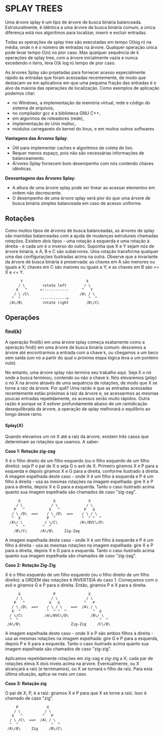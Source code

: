 # SPLAY TREES

Uma árvore splay é um tipo de árvore de busca binária balanceada. Estruturalmente, é idêntica a uma árvore de busca binária comum; a única diferença está nos algoritmos para localizar, inserir e excluir entradas.

Todas as operações de splay tree são executadas em tempo O(log n) na média, onde n é o número de entradas na árvore. Qualquer operação única pode levar tempo O(n) no pior caso. Mas qualquer sequência de k operações de splay tree, com a árvore inicialmente vazia e nunca excedendo n itens, leva O(k log n) tempo de pior caso.

As árvores Splay são projetadas para fornecer acesso especialmente rápido às entradas que foram acessadas recentemente, de modo que destacam-se em aplicativos em que uma pequena fração das entradas é o alvo da maioria das operações de localização. Como exemplos de
aplicação podemos citar:

- no Windows, a implementação da memória virtual, rede e código do sistema de arquivos,
- no compilador gcc e a biblioteca GNU C++,
- em algorimos de roteadores (rede),
- implementação do Unix malloc, 
- módulos carregaveis do kernel do linux, e em muitos outros softwares

**Vantagens das Árvores Splay**:

- Útil para implementar caches e algoritmos de coleta de lixo.
- Requer menos espaço, pois não são necessárias informações de balanceamento.
- Árvores Splay fornecem bom desempenho com nós contendo chaves idênticas.

**Desvantagens das Árvores Splay**:

- A altura de uma árvore splay pode ser linear ao acessar elementos em ordem não decrescente.
- O desempenho de uma árvore splay será pior do que uma árvore de busca binária simples balanceada em caso de acesso uniforme.

## Rotações

Como muitos tipos de árvores de busca balanceadas, as árvores de splay são mantidas balanceadas com a ajuda de mudanças estruturais chamadas *rotações*. Existem dois tipos - uma rotação à esquerda e uma rotação à direita - e cada um é o inverso do outro. Suponha que X e Y sejam nós de árvore binária, e A, B e C são subárvores. Uma rotação transforma qualquer uma das configurações ilustradas acima na outra. Observe que a invariante da árvore de busca binária é preservada: as chaves em A são menores ou iguais a X; chaves em C são maiores ou iguais a Y; e as chaves em B são >= X e <= Y.
```
       Y                             X     
      / \        rotate left        / \    
     X   ^      <------------      ^   Y   
    / \ /C\                       /A\ / \  
   ^  ^         ------------>         ^  ^ 
  /A\/B\         rotate right        /B\/C\
```

## Operações

### find(k)

A operação find(k) em uma árvore splay começa exatamente como a operação find() em uma árvore de busca binária comum: descemos a árvore até encontrarmos a entrada com a chave k, ou chegamos a um beco sem saída (um nó a partir do qual o próxima etapa lógica leva a um ponteiro nulo).

No entanto, uma árvore splay não termina seu trabalho aqui. Seja X o nó onde a busca terminou, contendo ou não a chave k. Nós elevaremos (*play*) o nó X na árvore através de uma sequência de rotações, de modo que X se torne a raiz da árvore. Por quê? Uma razão é que as entradas acessadas recentemente estão próximas à raiz da árvore e, se acessarmos as mesmas poucas entradas repetidamente, os acessos serão muito rápidos. Outra razão é porque se X estiver profundamente abaixo de um ramidicação desequilibrada da árvore, a operação de splay melhorará o equilíbrio ao longo desse ramo.

#### Splay(X)

Quando elevamos um nó X até a raiz da árvore, existem três casos que determinam as rotações que usamos. A saber:

**Caso 1: Rotação zig-zag**

X é o filho direito de um filho esquerdo (ou o filho esquerdo de um filho direito): seja P o pai de X e seja G o avô de X.
Primeiro giramos X e P para a esquerda e depois giramos X e G para a direita, conforme ilustrado à direita. A imagem espelhada deste caso - onde X é um filho à esquerda e P é um filho à direita - usa as mesmas rotações na imagem espelhada: gire X e P para a direita, depois X e G para a esquerda. Tanto o caso ilustrado acima quanto sua imagem espelhada são chamados de caso "zig-zag".
```
      G               G               X     
     / \             / \             / \    
    P   ^           X   ^           P   G   
   / \ /D\  ==>    / \ /D\  ==>    / \ / \  
   ^  X            P  ^            ^  ^ ^  ^ 
  /A\/ \          / \/C\          /A\/BVC\/D\
     ^  ^        ^  ^                        
    /B\/C\      /A\/B\     Zig-Zag
```

A imagem espelhada deste caso - onde X é um filho à esquerda e P é um filho à direita - usa as mesmas rotações na imagem espelhada: gire X e P para a direita, depois X e G para a esquerda. Tanto o caso ilustrado acima quanto sua imagem espelhada são chamados de caso "zig-zag".

**Caso 2: Rotação Zig-Zig**

X é o filho esquerdo de um filho esquerdo (ou o filho direito de um filho direito): a ORDEM das rotações é INVERTIDA do caso 1. Começamos com o avô e giramos G e P para a direita. Então, giramos P e X para a direita.
```
      G               P               X       
     / \             / \             / \      
    P   ^           X   G           ^   P     
   / \ /D\  ==>    / \ / \    ==>  /A\ / \    
   X  ^            ^  ^ ^  ^            ^  G   
  / \/C\          /A\/BVC\/D\          /B\/ \  
  ^  ^                                     ^  ^ 
 /A\/B\                       Zig-Zig     /C\/D\
```

A imagem espelhada deste caso - onde X e P são ambos filhos à direita - usa as mesmas rotações na imagem espelhada: gire G e P para a esquerda, depois P e X para a esquerda. Tanto o caso ilustrado acima quanto sua imagem espelhada são chamados de caso "zig-zig".

Aplicamos repetidamente rotações em zig-zag e zig-zig a X; cada par de rotações eleva X dois níveis acima na árvore. Eventualmente, ou X alcançará a raiz (e terminamos), ou X se tornará o filho da raiz. Para esta última situação, aplica-se mais um caso.

**Caso 3: Rotação zig**

O pai de X, P, é a raiz: giramos X e P para que X se torne a raiz. Isso é chamado de caso "zig".

```
     P             X     
    / \           / \    
   X   ^         ^   P   
  / \ /C\  ==>  /A\ / \  
  ^  ^               ^  ^ 
 /A\/B\     Zig     /B\/C\
```
